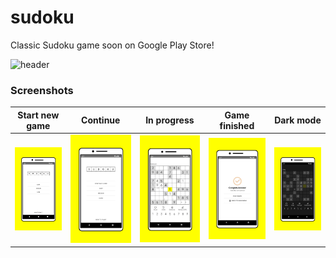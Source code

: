 # sudoku
Classic Sudoku game soon on Google Play Store!


![header](https://user-images.githubusercontent.com/18336786/193263228-3270f893-4927-4e68-aeba-52f9a33bce4d.svg)

### Screenshots

|Start new game|Continue|In progress|Game finished|Dark mode|
|---|---|---|---|---|
|![](images/screenshots/regular-device/1.png)|![](images/screenshots/regular-device/2.png)|![](images/screenshots/regular-device/3.png)|![](images/screenshots/regular-device/4.png)|![](images/screenshots/regular-device/5.png)|

